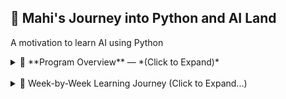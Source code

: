 ## 🐍 **Mahi's** Journey into Python and AI Land  
A motivation to learn AI using Python

<details>
<summary>📜 **Program Overview** — *(Click to Expand)*</summary>
<br/>

| Month | Week | Topic | Math Skills Introduced | Status | Completion Month |
|-------|------|-------|------------------------|--------|------------------|
| **1 – Python Foundations**  | Week 1 | Python basics | None (focus on syntax & logic) | ✅ Done| July 2025 |
|       | Week 2 | NumPy, Pandas, Seaborn | Mean, median, variance, standard deviation | ✅ Done | Aug 2025 |
| **2 – Data Analysis & Visualization**| Week 3 | Intro to ML workflow | Basic probability, correlation & covariance | 🔄 In Progress |  |
|       | Week 4 | Advanced Pandas & Viz | Grouped statistics, weighted averages | 📅 To Do |  |
| **3 – ML Foundations**  | Week 5 | Classification deep dive | Logistic function, odds, log-odds | 📅 To Do |  |
|       | Week 6 | Regression deep dive | Linear equations, least squares, RMSE formula | 📅 To Do |  |
|       | Week 7 | Model selection & validation | Bias-variance tradeoff, cross-validation math | 📅 To Do |  |
|       | Week 8 | Mini capstone | Consolidation of above | 📅 To Do |  |
| **4 – Deep Learning Foundations**  | Week 9 | Neural networks basics | Derivatives, chain rule, gradient descent math | 📅 To Do |  |
|       | Week 10 | PyTorch basics | Matrix multiplication, dot products | 📅 To Do |  |
|       | Week 11 | CNNs | Convolution operation math | 📅 To Do |  |
|       | Week 12 | Mini capstone | Consolidation of above | 📅 To Do |  |
| **5 – Applied AI**  | Week 13 | NLP | Probability distributions, cosine similarity | 📅 To Do |  |
|       | Week 14 | Computer vision | Image filter kernels, normalization | 📅 To Do |  |
|       | Week 15 | Time series | Seasonal decomposition, autocorrelation | 📅 To Do |  |
|       | Week 16 | Mini capstone | Consolidation of above | 📅 To Do |  |
| **6 – Deployment & Final Capstone**| Week 17 | Deployment basics | None new | 📅 To Do |  |
|       | Week 18 | MLOps | None new | 📅 To Do |  |
|       | Week 19–20 | Final capstone | Apply all math learned | 📅 To Do |  |

</details>
</br>

<details>
<summary>📅 Week-by-Week Learning Journey (Click to Expand...)</summary>
<br/>

<details>
<summary>📘 Week 1: Python Basics</summary>
<br/>

- **Topics Covered**: Python syntax, variables, functions, I/O  
- **Status**: ✅ Completed  
- **Days Spent**: 3  
- **Time Frame**: July 2025
- **Basic softwares setup**:
    > ### Install Homebrew (Package Manager for Mac)
        ```bash
        /bin/bash -c "$(curl -fsSL https://raw.githubusercontent.com/Homebrew/install/HEAD/install.sh)"

        ### To verify 
        brew --version


    > ### Install Python  
        ```bash
        brew install python
            
        ### To verify 
        python3 --version
        pip3 --version

    > ### Install VS Code  
        ```bash
        brew install --cask visual-studio-code
    
    > ### Install Jupyter Lab  
        ```bash
        pip3 install jupyterlab

- **Python Virtual Environment and packages**:

        ```bash
        python3 -m venv .venv

        ### activating virutal environment
        source .venv/bin/activate

        ### Installing packages
        pip install numpy pandas matplotlib jupyterlab
        pip install scikit-learn seaborn

        pip freeze > requirements.txt ##records all the packages in requirements.txt file
        pip install -r requirements.txt ##to install all pacakages present in requirements.txt file

        ### when working with fodlers in python
        ** Any folder in python can be turned into module by adding __init__.py
        touch __init__.py  ##command to create the file

- **Type of lists**:
    > ### List
        Ordered: ✅   | Changeable : ✅  | Use Case : Sequences, item collections

    > ### Tuple
        Ordered: ✅   | Changeable : ❌  | Use Case : Fixed structure, return multiple
    
    > ### Dictionary
        Ordered: ❌ (3.6+ preserves)   | Changeable : ✅  | Use Case : ast lookup by key, named data

  ```python
    🔹 1. Tuple → For fixed pair of items (position matters, no labels)

    ✅ Use When:
        •	The two elements are tightly linked
        •	The meaning is implied by position
        •	You don’t plan to change them

    🧠 Example:
    coordinates = (40.7128, -74.0060)  # (latitude, longitude)
    name_pair = ("Alice", "Bob")       # two people


    🔹 2. List → For a sequence of items (even if just two), possibly growing

    ✅ Use When:
        •	You might add/remove more items later
        •	Order matters
        •	You don’t need labels

    🧠 Example:
    scores = [88, 91]

    🔹 3. Dictionary → When each element has a meaning (a label)

    ✅ Use When:
	•	You want to name each value
	•	The meaning is not obvious from order
	•	You want to access by key, not index

    🧠 Example:
    student = {"name": "Mahendra", "score": 95}


</details>

<details>
<summary>📗 Week 2: NumPy, Pandas, Data Viz</summary>
<br/>

- **Topics Covered**: NumPy arrays, Pandas DataFrames, Matplotlib, Seaborn  
- **Status**: ✅ Completed  
- **Days Spent**: 4  
- **Time Frame**: Aug 2025

- **Core libraries and setup**:
    > ### Install required libraries
        ```bash
        source .venv/bin/activate   # activate virtual environment
        pip install numpy pandas matplotlib seaborn jupyterlab
        pip freeze > requirements.txt
        ```

- **Key Skills**:
    > ### NumPy  
      - Array creation, slicing, broadcasting  
      - Statistical functions: mean, std, variance  
      - Random: seed, rand, randint  
      - Split: split vs array_split  
      - Transpose for 2D and ND arrays

    > ### Pandas  
      - Series & DataFrame creation  
      - Column selection, filtering, sorting (multi-column)  
      - GroupBy and aggregation  
      - Merge and joins  
      - Date parsing with `parse_dates`  
      - Boolean masks and conditional columns with `np.where` / `np.select`

    > ### Plotting  
      - Matplotlib: bar charts, line charts, histograms  
      - Seaborn: barplot, histplot (for reference only)  
      - Sorting data before plotting for chronological trends

- **Examples**:

    > **NumPy Example**
    ```python
    import numpy as np

    arr = np.array([10, 20, 30, 40, 50])
    filtered = arr[arr > 25]
    print("Filtered:", filtered)
    print("Mean:", np.mean(arr))
    ```

    > **Pandas Example**
    ```python
    import pandas as pd

    df = pd.DataFrame({
        'Name': ['Alice', 'Bob', 'Charlie'],
        'Score': [85, 92, 78],
        'Grade': ['A', 'A', 'B']
    })

    passed = df[df['Score'] >= 80]
    print("Passed:\n", passed)
    print("Average Score by Grade:\n", df.groupby('Grade')['Score'].mean())
    ```

    > **Plotting Example (Matplotlib)**
    ```python
    import matplotlib.pyplot as plt

    scores = {'Alice': 85, 'Bob': 92, 'Charlie': 78}
    plt.bar(scores.keys(), scores.values(), color='skyblue')
    plt.xlabel("Name")
    plt.ylabel("Score")
    plt.title("Scores by Student")
    plt.show()
    ```

    > **Plotting Example (Seaborn — Reference)**
    ```python
    import seaborn as sns
    import pandas as pd
    import matplotlib.pyplot as plt

    df = pd.DataFrame({
        'Name': ['Alice', 'Bob', 'Charlie', 'David'],
        'Score': [85, 92, 78, 88]
    })

    sns.barplot(x='Name', y='Score', data=df, palette='pastel')
    plt.title("Scores by Student")
    plt.show()
    ```

</details>

<details>
<summary>📙 Week 3: Coming Soon</summary>
<br/>
- **Status**: 🚧 WIP 
<br/>

- **Topics Planned**: Data preprocessing, Scikit-learn intro  
- **Status**: 🔜 Planned  
- **Time Frame**: TBD  

</details>

</details>
